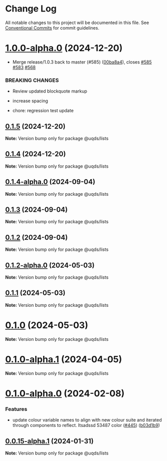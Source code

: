 # Change Log

All notable changes to this project will be documented in this file.
See [Conventional Commits](https://conventionalcommits.org) for commit guidelines.

# [1.0.0-alpha.0](https://github.com/uq-its-ss/design-system/compare/@uqds/lists@0.1.4-alpha.0...@uqds/lists@1.0.0-alpha.0) (2024-12-20)

- Merge release/1.0.3 back to master (#585) ([00ba8a4](https://github.com/uq-its-ss/design-system/commit/00ba8a439019ed08ab357499c758be419f50f150)), closes [#585](https://github.com/uq-its-ss/design-system/issues/585) [#583](https://github.com/uq-its-ss/design-system/issues/583) [#568](https://github.com/uq-its-ss/design-system/issues/568)

### BREAKING CHANGES

- Review updated blockquote markup

- increase spacing

- chore: regression test update

## [0.1.5](https://github.com/uq-its-ss/design-system/compare/@uqds/lists@0.1.4-alpha.0...@uqds/lists@0.1.5) (2024-12-20)

**Note:** Version bump only for package @uqds/lists

## [0.1.4](https://github.com/uq-its-ss/design-system/compare/@uqds/lists@0.1.4-alpha.0...@uqds/lists@0.1.4) (2024-12-20)

**Note:** Version bump only for package @uqds/lists

## [0.1.4-alpha.0](https://github.com/uq-its-ss/design-system/compare/@uqds/lists@0.1.3...@uqds/lists@0.1.4-alpha.0) (2024-09-04)

**Note:** Version bump only for package @uqds/lists

## [0.1.3](https://github.com/uq-its-ss/design-system/compare/@uqds/lists@0.1.2-alpha.0...@uqds/lists@0.1.3) (2024-09-04)

**Note:** Version bump only for package @uqds/lists

## [0.1.2](https://github.com/uq-its-ss/design-system/compare/@uqds/lists@0.1.2-alpha.0...@uqds/lists@0.1.2) (2024-09-04)

**Note:** Version bump only for package @uqds/lists

## [0.1.2-alpha.0](https://github.com/uq-its-ss/design-system/compare/@uqds/lists@0.1.0-alpha.1...@uqds/lists@0.1.2-alpha.0) (2024-05-03)

**Note:** Version bump only for package @uqds/lists

## [0.1.1](https://github.com/uq-its-ss/design-system/compare/@uqds/lists@0.1.0-alpha.1...@uqds/lists@0.1.1) (2024-05-03)

**Note:** Version bump only for package @uqds/lists

# [0.1.0](https://github.com/uq-its-ss/design-system/compare/@uqds/lists@0.1.0-alpha.1...@uqds/lists@0.1.0) (2024-05-03)

**Note:** Version bump only for package @uqds/lists

# [0.1.0-alpha.1](https://github.com/uq-its-ss/design-system/compare/@uqds/lists@0.1.0-alpha.0...@uqds/lists@0.1.0-alpha.1) (2024-04-05)

**Note:** Version bump only for package @uqds/lists

# [0.1.0-alpha.0](https://github.com/uq-its-ss/design-system/compare/@uqds/lists@0.0.15-alpha.1...@uqds/lists@0.1.0-alpha.0) (2024-02-08)

### Features

- update colour variable names to align with new colour suite and iterated through components to reflect. Itsadssd 53487 color ([#445](https://github.com/uq-its-ss/design-system/issues/445)) ([b03d1b9](https://github.com/uq-its-ss/design-system/commit/b03d1b9a7944f4552750706b276405b0988abf90))

## [0.0.15-alpha.1](https://github.com/uq-its-ss/design-system/compare/@uqds/lists@0.0.15-alpha.0...@uqds/lists@0.0.15-alpha.1) (2024-01-31)

**Note:** Version bump only for package @uqds/lists
